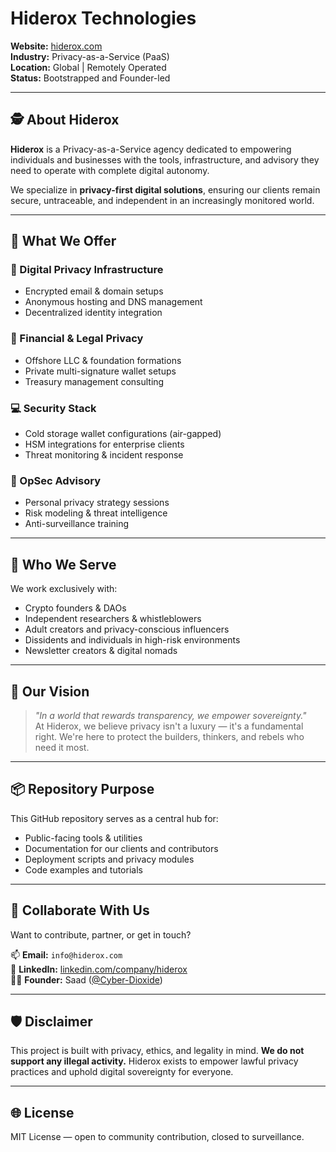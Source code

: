 # Hiderox Technologies

**Website:** [hiderox.com](https://hiderox.com)  
**Industry:** Privacy-as-a-Service (PaaS)  
**Location:** Global | Remotely Operated  
**Status:** Bootstrapped and Founder-led  

---

## 🕵️ About Hiderox

**Hiderox** is a Privacy-as-a-Service agency dedicated to empowering individuals and businesses with the tools, infrastructure, and advisory they need to operate with complete digital autonomy.

We specialize in **privacy-first digital solutions**, ensuring our clients remain secure, untraceable, and independent in an increasingly monitored world.

---

## 🧩 What We Offer

### 🔐 Digital Privacy Infrastructure
- Encrypted email & domain setups
- Anonymous hosting and DNS management
- Decentralized identity integration

### 🏦 Financial & Legal Privacy
- Offshore LLC & foundation formations
- Private multi-signature wallet setups
- Treasury management consulting

### 💻 Security Stack
- Cold storage wallet configurations (air-gapped)
- HSM integrations for enterprise clients
- Threat monitoring & incident response

### 👤 OpSec Advisory
- Personal privacy strategy sessions
- Risk modeling & threat intelligence
- Anti-surveillance training

---

## 🎯 Who We Serve

We work exclusively with:
- Crypto founders & DAOs  
- Independent researchers & whistleblowers  
- Adult creators and privacy-conscious influencers  
- Dissidents and individuals in high-risk environments  
- Newsletter creators & digital nomads  

---

## 🚀 Our Vision

> _"In a world that rewards transparency, we empower sovereignty."_  
At Hiderox, we believe privacy isn't a luxury — it's a fundamental right. We're here to protect the builders, thinkers, and rebels who need it most.

---

## 📦 Repository Purpose

This GitHub repository serves as a central hub for:
- Public-facing tools & utilities
- Documentation for our clients and contributors
- Deployment scripts and privacy modules
- Code examples and tutorials

---

## 🤝 Collaborate With Us

Want to contribute, partner, or get in touch?

📫 **Email:** `info@hiderox.com`  
🔗 **LinkedIn:** [linkedin.com/company/hiderox](https://linkedin.com/company/hiderox-technologies)  
🧑‍💻 **Founder:** Saad ([@Cyber-Dioxide](https://github.com/Cyber-Dioxide))

---

## 🛡️ Disclaimer

This project is built with privacy, ethics, and legality in mind. **We do not support any illegal activity.** Hiderox exists to empower lawful privacy practices and uphold digital sovereignty for everyone.

---

## 🌐 License

MIT License — open to community contribution, closed to surveillance.


